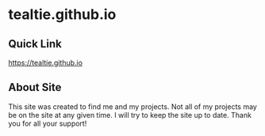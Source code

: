 # tealtie.github.io
## Quick Link
https://tealtie.github.io
## About Site
This site was created to find me and my projects. Not all of my projects may be on the site at any given time. I will try to keep the site up to date. Thank you for all your support!
